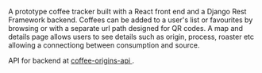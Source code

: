 A prototype coffee tracker built with a React front end and a Django Rest Framework backend. Coffees can be added to a user's list or favourites by browsing or with a separate url path designed for QR codes. A map and details page allows users to see details such as origin, process, roaster etc allowing a connectiong between consumption and source.

API for backend at <a href="https://github.com/saxonhouse/coffee-origins-api"> coffee-origins-api </a>.
